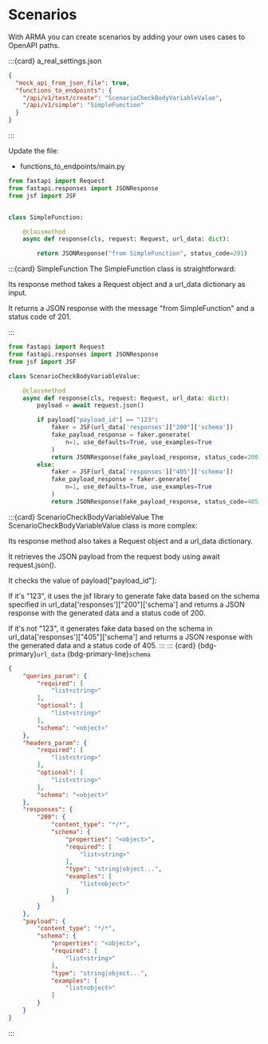 # Scenarios

With ARMA you can create scenarios by adding your own uses cases to OpenAPI paths.



:::{card} a_real_settings.json

```json
{
  "mock_api_from_json_file": true,
  "functions_to_endpoints": {
    "/api/v1/test/create": "ScenarioCheckBodyVariableValue",
    "/api/v1/simple": "SimpleFunction"
  }
}
```
:::

Update the file:
- functions_to_endpoints/main.py


```python
from fastapi import Request
from fastapi.responses import JSONResponse
from jsf import JSF


class SimpleFunction:

    @classmethod
    async def response(cls, request: Request, url_data: dict):

        return JSONResponse("from SimpleFunction", status_code=201)
```
:::{card} SimpleFunction
The SimpleFunction class is straightforward:

Its response method takes a Request object and a url_data dictionary as input.<p>
It returns a JSON response with the message "from SimpleFunction" and a status code of 201.

:::

```python
from fastapi import Request
from fastapi.responses import JSONResponse
from jsf import JSF

class ScenarioCheckBodyVariableValue:

    @classmethod
    async def response(cls, request: Request, url_data: dict):
        payload = await request.json()

        if payload["payload_id"] == "123":
            faker = JSF(url_data['responses']["200"]['schema'])
            fake_payload_response = faker.generate(
                n=1, use_defaults=True, use_examples=True
            )
            return JSONResponse(fake_payload_response, status_code=200)
        else:
            faker = JSF(url_data['responses']["405"]['schema'])
            fake_payload_response = faker.generate(
                n=1, use_defaults=True, use_examples=True
            )
            return JSONResponse(fake_payload_response, status_code=405)
```
:::{card} ScenarioCheckBodyVariableValue
The ScenarioCheckBodyVariableValue class is more complex:

Its response method also takes a Request object and a url_data dictionary.<p>
It retrieves the JSON payload from the request body using await request.json().<p>
It checks the value of payload["payload_id"]:<p>
If it's "123", it uses the jsf library to generate fake data based on the schema specified in url_data['responses']["200"]['schema'] and returns a JSON response with the generated data and a status code of 200.<p>
If it's not "123", it generates fake data based on the schema in url_data['responses']["405"]['schema'] and returns a JSON response with the generated data and a status code of 405.
:::
::: {card} {bdg-primary}`url_data` {bdg-primary-line}`schema`
```json
{
    "queries_param": {
        "required": [
            "list<string>"
        ],
        "optional": [
            "list<string>"
        ],
        "schema": "<object>"
    },
    "headers_param": {
        "required": [
            "list<string>"
        ],
        "optional": [
            "list<string>"
        ],
        "schema": "<object>"
    },
    "responses": {
        "200": {
            "content_type": "*/*",
            "schema": {
                "properties": "<object>",
                "required": [
                    "list<string>"
                ],
                "type": "string|object...",
                "examples": [
                    "list<object>"
                ]
            }
        }
    },
    "payload": {
        "content_type": "*/*",
        "schema": {
            "properties": "<object>",
            "required": [
                "list<string>"
            ],
            "type": "string|object...",
            "examples": [
                "list<object>"
            ]
        }
    }
}
```
:::